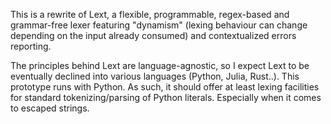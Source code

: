 This is a rewrite of Lext,
a flexible, programmable, regex-based and grammar-free lexer
featuring "dynamism"
(lexing behaviour can change depending on the input already consumed)
and contextualized errors reporting.

The principles behind Lext are language-agnostic,
so I expect Lext to be eventually declined into various languages
(Python, Julia, Rust..).
This prototype runs with Python.
As such, it should offer at least lexing facilities
for standard tokenizing/parsing of Python literals.
Especially when it comes to escaped strings.

